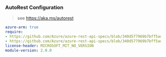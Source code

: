 ### AutoRest Configuration

> see https://aka.ms/autorest

``` yaml
azure-arm: true
require:
- https://github.com/Azure/azure-rest-api-specs/blob/340d577969b7bff5ad0488d79543314bc17daa50/specification/mobilenetwork/resource-manager/readme.md
- https://github.com/Azure/azure-rest-api-specs/blob/340d577969b7bff5ad0488d79543314bc17daa50/specification/mobilenetwork/resource-manager/readme.go.md
license-header: MICROSOFT_MIT_NO_VERSION
module-version: 2.0.0

```